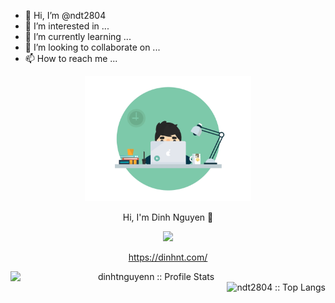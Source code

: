 - 👋 Hi, I’m @ndt2804
- 👀 I’m interested in ...
- 🌱 I’m currently learning ...
- 💞️ I’m looking to collaborate on ...
- 📫 How to reach me ...
<p align="center"><img height="200px" src="https://github.com/dinhtnguyenn/dinhtnguyenn/blob/main/70804f7e25b11f29db904f2fa7b4cd9d.gif" alt="dinhtnguyenn :: images" /></p>
<p align="center">Hi, I'm Dinh Nguyen 👋</p>
<p align="center"><a href="https://github.com/dinhtnguyenn">
  <img src="https://komarev.com/ghpvc/?username=dinhtnguyenn&style=flat-square" />
</a></p>
<p align="center"><a href="https://dinhnt.com/">https://dinhnt.com/</a></p>
<div align="center">
<img align="left" width="450px" src="https://github-readme-stats.vercel.app/api?username=ndt2804&show_icons=true" alt="dinhtnguyenn :: Profile Stats" />
<img align="right" height="177px"  src="https://github-readme-stats.vercel.app/api/top-langs/?username=ndt2804&langs_count=10&layout=compact" alt="ndt2804 :: Top Langs" />
</div>

<!---
ndt2804/ndt2804 is a ✨ special ✨ repository because its `README.md` (this file) appears on your GitHub profile.
You can click the Preview link to take a look at your changes.
--->
